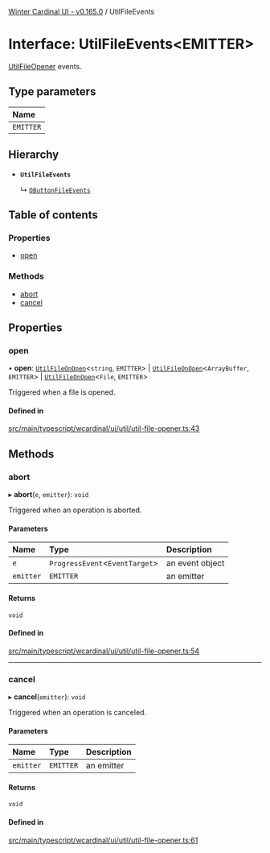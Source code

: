[Winter Cardinal UI - v0.165.0](../index.md) / UtilFileEvents

# Interface: UtilFileEvents<EMITTER\>

[UtilFileOpener](../classes/UtilFileOpener.md) events.

## Type parameters

| Name |
| :------ |
| `EMITTER` |

## Hierarchy

- **`UtilFileEvents`**

  ↳ [`DButtonFileEvents`](DButtonFileEvents.md)

## Table of contents

### Properties

- [open](UtilFileEvents.md#open)

### Methods

- [abort](UtilFileEvents.md#abort)
- [cancel](UtilFileEvents.md#cancel)

## Properties

### open

• **open**: [`UtilFileOnOpen`](../index.md#utilfileonopen)<`string`, `EMITTER`\> \| [`UtilFileOnOpen`](../index.md#utilfileonopen)<`ArrayBuffer`, `EMITTER`\> \| [`UtilFileOnOpen`](../index.md#utilfileonopen)<`File`, `EMITTER`\>

Triggered when a file is opened.

#### Defined in

[src/main/typescript/wcardinal/ui/util/util-file-opener.ts:43](https://github.com/winter-cardinal/winter-cardinal-ui/blob/v0.165.0/src/main/typescript/wcardinal/ui/util/util-file-opener.ts#L43)

## Methods

### abort

▸ **abort**(`e`, `emitter`): `void`

Triggered when an operation is aborted.

#### Parameters

| Name | Type | Description |
| :------ | :------ | :------ |
| `e` | `ProgressEvent`<`EventTarget`\> | an event object |
| `emitter` | `EMITTER` | an emitter |

#### Returns

`void`

#### Defined in

[src/main/typescript/wcardinal/ui/util/util-file-opener.ts:54](https://github.com/winter-cardinal/winter-cardinal-ui/blob/v0.165.0/src/main/typescript/wcardinal/ui/util/util-file-opener.ts#L54)

___

### cancel

▸ **cancel**(`emitter`): `void`

Triggered when an operation is canceled.

#### Parameters

| Name | Type | Description |
| :------ | :------ | :------ |
| `emitter` | `EMITTER` | an emitter |

#### Returns

`void`

#### Defined in

[src/main/typescript/wcardinal/ui/util/util-file-opener.ts:61](https://github.com/winter-cardinal/winter-cardinal-ui/blob/v0.165.0/src/main/typescript/wcardinal/ui/util/util-file-opener.ts#L61)
